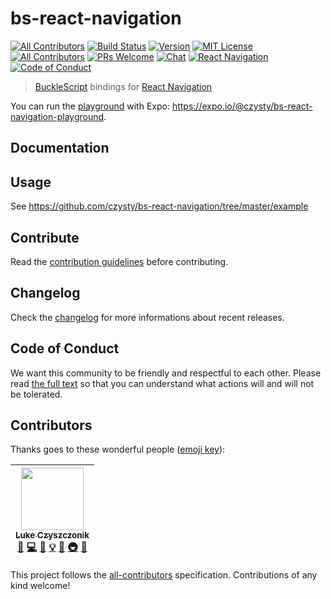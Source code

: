 # bs-react-navigation

[![All Contributors](https://img.shields.io/badge/all_contributors-1-orange.svg?style=flat-square)](#contributors)
[![Build Status][build-badge]][build]
[![Version][version-badge]][package]
[![MIT License][license-badge]][license]
[![All Contributors][all-contributors-badge]][contributors]
[![PRs Welcome][prs-welcome-badge]][prs-welcome]
[![Chat][chat-badge]][chat]
[![React Navigation][react-navigation-badge]][react-navigation]
[![Code of Conduct][coc-badge]][coc]

> [BuckleScript](https://github.com/bucklescript/bucklescript) bindings for [React Navigation](https://reactnavigation.org/)

You can run the [playground](./example) with Expo: https://expo.io/@czysty/bs-react-navigation-playground.

## Documentation

## Usage

See https://github.com/czysty/bs-react-navigation/tree/master/example

## Contribute

Read the [contribution guidelines](./CONTRIBUTING.md) before contributing.

## Changelog

Check the [changelog](./CHANGELOG.md) for more informations about recent releases.

## Code of Conduct

We want this community to be friendly and respectful to each other. Please read [the full text](https://github.com/czystyl/bs-react-navigation/blob/master/CODE_OF_CONDUCT.md) so that you can understand what actions will and will not be tolerated.

## Contributors

Thanks goes to these wonderful people ([emoji key](https://github.com/kentcdodds/all-contributors#emoji-key)):

<!-- ALL-CONTRIBUTORS-LIST:START - Do not remove or modify this section -->
<!-- prettier-ignore -->
| [<img src="https://avatars3.githubusercontent.com/u/10349378?v=4" width="100px;"/><br /><sub><b>Luke Czyszczonik</b></sub>](https://github.com/czystyl)<br />[💬](#question-czystyl "Answering Questions") [💻](https://github.com/czystyl/bs-react-navigation/commits?author=czystyl "Code") [📖](https://github.com/czystyl/bs-react-navigation/commits?author=czystyl "Documentation") [💡](#example-czystyl "Examples") [🤔](#ideas-czystyl "Ideas, Planning, & Feedback") [🚇](#infra-czystyl "Infrastructure (Hosting, Build-Tools, etc)") [👀](#review-czystyl "Reviewed Pull Requests") |
| :---: |

<!-- ALL-CONTRIBUTORS-LIST:END -->

This project follows the [all-contributors](https://github.com/kentcdodds/all-contributors) specification. Contributions of any kind welcome!

<!-- badges -->

[build-badge]: https://img.shields.io/circleci/project/github/czystyl/bs-react-navigation/master.svg
[build]: https://circleci.com/gh/czystyl/bs-react-navigation
[version-badge]: https://img.shields.io/npm/v/bs-react-navigation.svg
[package]: https://www.npmjs.com/package/bs-react-navigation
[license-badge]: https://img.shields.io/npm/l/bs-react-navigation.svg
[license]: https://github.com/czystyl/bs-react-navigation/blob/master/LICENSE
[prs-welcome-badge]: https://img.shields.io/badge/PRs-welcome-brightgreen.svg
[prs-welcome]: http://makeapullrequest.com
[coc-badge]: https://img.shields.io/badge/code%20of-conduct-ff69b4.svg
[coc]: https://github.com/czystyl/bs-react-navigation/blob/master/CODE_OF_CONDUCT.md
[all-contributors-badge]: https://img.shields.io/badge/all_contributors-53-orange.svg
[contributors]: https://github.com/czystyl/bs-react-navigation/blob/master/CONTRIBUTORS.md
[chat-badge]: https://img.shields.io/discord/496273792503513089.svg?logo=discord&colorB=blue
[chat]: https://discord.gg/q8GQD34
[react-navigation-badge]: https://img.shields.io/badge/react--navigation-%5E0.53.3-green.svg
[react-navigation]: https://reactnavigation.org/
